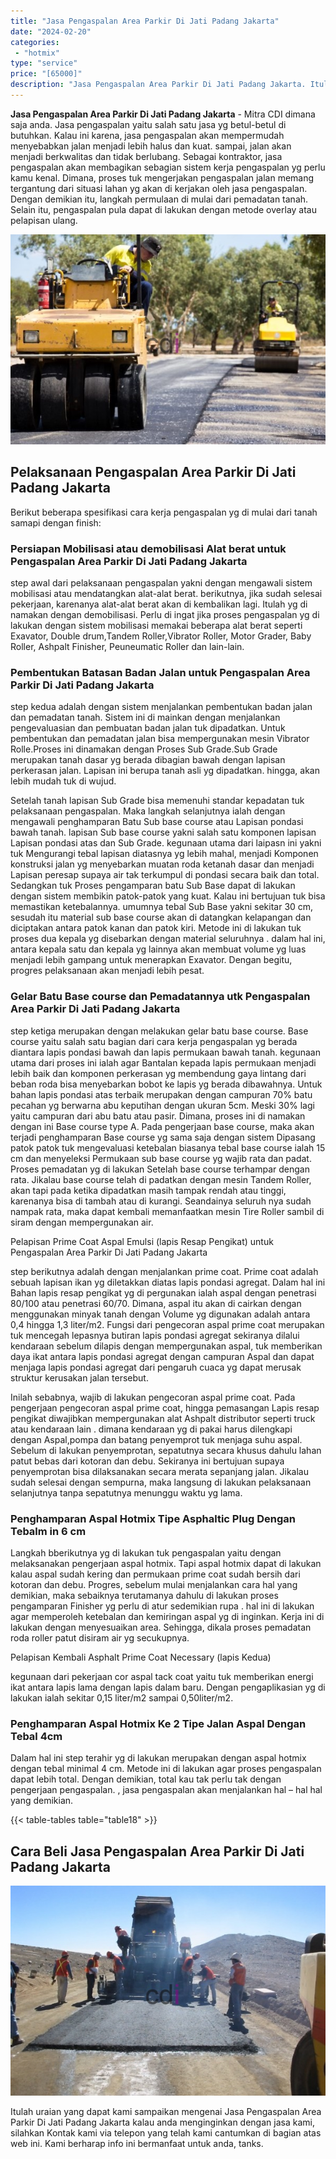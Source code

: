 ```yaml
---
title: "Jasa Pengaspalan Area Parkir Di Jati Padang Jakarta"
date: "2024-02-20"
categories:
 - "hotmix"
type: "service"
price: "[65000]"
description: "Jasa Pengaspalan Area Parkir Di Jati Padang Jakarta. Itulah uraian yang dapat kami sampaikan mengenai Jasa Pengaspalan Area Parkir Di Jati Padang Jakarta kal..."
---
```


**Jasa Pengaspalan Area Parkir Di Jati Padang Jakarta** - Mitra CDI dimana saja anda. Jasa pengaspalan yaitu salah satu jasa yg betul-betul di butuhkan. Kalau ini karena, jasa pengaspalan akan mempermudah menyebabkan jalan menjadi lebih halus dan kuat. sampai, jalan akan menjadi berkwalitas dan tidak berlubang. Sebagai kontraktor, jasa pengaspalan akan membagikan sebagian sistem kerja pengaspalan yg perlu kamu kenal. Dimana, proses tuk mengerjakan pengaspalan jalan memang tergantung dari situasi lahan yg akan di kerjakan oleh jasa pengaspalan. Dengan demikian itu, langkah permulaan di mulai dari pemadatan tanah. Selain itu, pengaspalan pula dapat di lakukan dengan metode overlay atau pelapisan ulang.

![Jasa Pengaspalan Area Parkir Di Jati Padang Jakarta](/images/hotmix/jasa-hotmix-aspal-22.jpg)

## Pelaksanaan Pengaspalan Area Parkir Di Jati Padang Jakarta

Berikut beberapa spesifikasi cara kerja pengaspalan yg di mulai dari tanah samapi dengan finish:

### Persiapan Mobilisasi atau demobilisasi Alat berat untuk Pengaspalan Area Parkir Di Jati Padang Jakarta

step awal dari pelaksanaan pengaspalan yakni dengan mengawali sistem mobilisasi atau mendatangkan alat-alat berat. berikutnya, jika sudah selesai pekerjaan, karenanya alat-alat berat akan di kembalikan lagi. Itulah yg di namakan dengan demobilisasi. Perlu di ingat jika proses pengaspalan yg di lakukan dengan sistem mobilisasi memakai beberapa alat berat seperti Exavator, Double drum,Tandem Roller,Vibrator Roller, Motor Grader, Baby Roller, Ashpalt Finisher, Peuneumatic Roller dan lain-lain.

### Pembentukan Batasan Badan Jalan untuk Pengaspalan Area Parkir Di Jati Padang Jakarta

step kedua adalah dengan sistem menjalankan pembentukan badan jalan dan pemadatan tanah. Sistem ini di mainkan dengan menjalankan pengevaluasian dan pembuatan badan jalan tuk dipadatkan. Untuk pembentukan dan pemadatan jalan bisa mempergunakan mesin Vibrator Rolle.Proses ini dinamakan dengan Proses Sub Grade.Sub Grade merupakan tanah dasar yg berada dibagian bawah dengan lapisan perkerasan jalan. Lapisan ini berupa tanah asli yg dipadatkan. hingga, akan lebih mudah tuk di wujud.

Setelah tanah lapisan Sub Grade bisa memenuhi standar kepadatan tuk pelaksanaan pengaspalan. Maka langkah selanjutnya ialah dengan mengawali penghamparan Batu Sub base course atau Lapisan pondasi bawah tanah. lapisan Sub base course yakni salah satu komponen lapisan Lapisan pondasi atas dan Sub Grade. kegunaan utama dari laipasn ini yakni tuk Mengurangi tebal lapisan diatasnya yg lebih mahal, menjadi Komponen konstruksi jalan yg menyebarkan muatan roda ketanah dasar dan menjadi Lapisan peresap supaya air tak terkumpul di pondasi secara baik dan total. Sedangkan tuk Proses pengamparan batu Sub Base dapat di lakukan dengan sistem membikin patok-patok yang kuat. Kalau ini bertujuan tuk bisa memastikan ketebalannya. umumnya tebal Sub Base yakni sekitar 30 cm, sesudah itu material sub base course akan di datangkan kelapangan dan diciptakan antara patok kanan dan patok kiri. Metode ini di lakukan tuk proses dua kepala yg disebarkan dengan material seluruhnya . dalam hal ini, antara kepala satu dan kepala yg lainnya akan membuat volume yg luas menjadi lebih gampang untuk menerapkan Exavator. Dengan begitu, progres pelaksanaan akan menjadi lebih pesat.

### Gelar Batu Base course dan Pemadatannya utk Pengaspalan Area Parkir Di Jati Padang Jakarta

step ketiga merupakan dengan melakukan gelar batu base course. Base course yaitu salah satu bagian dari cara kerja pengaspalan yg berada diantara lapis pondasi bawah dan lapis permukaan bawah tanah. kegunaan utama dari proses ini ialah agar Bantalan kepada lapis permukaan menjadi lebih baik dan komponen perkerasan yg membendung gaya lintang dari beban roda bisa menyebarkan bobot ke lapis yg berada dibawahnya. Untuk bahan lapis pondasi atas terbaik merupakan dengan campuran 70% batu pecahan yg berwarna abu keputihan dengan ukuran 5cm. Meski 30% lagi yaitu campuran dari abu batu atau pasir. Dimana, proses ini di namakan dengan ini Base course type A. Pada pengerjaan base course, maka akan terjadi penghamparan Base course yg sama saja dengan sistem Dipasang patok patok tuk mengevaluasi ketebalan biasanya tebal base course ialah 15 cm dan menyeleksi Permukaan sub base course yg wajib rata dan padat. Proses pemadatan yg di lakukan Setelah base course terhampar dengan rata. Jikalau base course telah di padatkan dengan mesin Tandem Roller, akan tapi pada ketika dipadatkan masih tampak rendah atau tinggi, karenanya bisa di tambah atau di kurangi. Seandainya seluruh nya sudah nampak rata, maka dapat kembali memanfaatkan mesin Tire Roller sambil di siram dengan mempergunakan air.

Pelapisan Prime Coat Aspal Emulsi (lapis Resap Pengikat) untuk Pengaspalan Area Parkir Di Jati Padang Jakarta

step berikutnya adalah dengan menjalankan prime coat. Prime coat adalah sebuah lapisan ikan yg diletakkan diatas lapis pondasi agregat. Dalam hal ini Bahan lapis resap pengikat yg di pergunakan ialah aspal dengan penetrasi 80/100 atau penetrasi 60/70. Dimana, aspal itu akan di cairkan dengan menggunakan minyak tanah dengan Volume yg digunakan adalah antara 0,4 hingga 1,3 liter/m2. Fungsi dari pengecoran aspal prime coat merupakan tuk mencegah lepasnya butiran lapis pondasi agregat sekiranya dilalui kendaraan sebelum dilapis dengan mempergunakan aspal, tuk memberikan daya ikat antara lapis pondasi agregat dengan campuran Aspal dan dapat menjaga lapis pondasi agregat dari pengaruh cuaca yg dapat merusak struktur kerusakan jalan tersebut.

Inilah sebabnya, wajib di lakukan pengecoran aspal prime coat. Pada pengerjaan pengecoran aspal prime coat, hingga pemasangan Lapis resap pengikat diwajibkan mempergunakan alat Ashpalt distributor seperti truck atau kendaraan lain . dimana kendaraan yg di pakai harus dilengkapi dengan Aspal,pompa dan batang penyemprot tuk menjaga suhu aspal. Sebelum di lakukan penyemprotan, sepatutnya secara khusus dahulu lahan patut bebas dari kotoran dan debu. Sekiranya ini bertujuan supaya penyemprotan bisa dilaksanakan secara merata sepanjang jalan. Jikalau sudah selesai dengan sempurna, maka langsung di lakukan pelaksanaan selanjutnya tanpa sepatutnya menunggu waktu yg lama.

### Penghamparan Aspal Hotmix Tipe Asphaltic Plug Dengan Tebalm in 6 cm

Langkah bberikutnya yg di lakukan tuk pengaspalan yaitu dengan melaksanakan pengerjaan aspal hotmix. Tapi aspal hotmix dapat di lakukan kalau aspal sudah kering dan permukaan prime coat sudah bersih dari kotoran dan debu. Progres, sebelum mulai menjalankan cara hal yang demikian, maka sebaiknya terutamanya dahulu di lakukan proses pengamparan Finisher yg perlu di atur sedemikian rupa . hal ini di lakukan agar memperoleh ketebalan dan kemiringan aspal yg di inginkan. Kerja ini di lakukan dengan menyesuaikan area. Sehingga, dikala proses pemadatan roda roller patut disiram air yg secukupnya.

Pelapisan Kembali Asphalt Prime Coat Necessary (lapis Kedua)

kegunaan dari pekerjaan cor aspal tack coat yaitu tuk memberikan energi ikat antara lapis lama dengan lapis dalam baru. Dengan pengaplikasian yg di lakukan ialah sekitar 0,15 liter/m2 sampai 0,50liter/m2.

### Penghamparan Aspal Hotmix Ke 2 Tipe Jalan Aspal Dengan Tebal 4cm

Dalam hal ini step terahir yg di lakukan merupakan dengan aspal hotmix dengan tebal minimal 4 cm. Metode ini di lakukan agar proses pengaspalan dapat lebih total. Dengan demikian, total kau tak perlu tak dengan pengerjaan pengaspalan. , jasa pengaspalan akan menjalankan hal – hal hal yang demikian.

{{< table-tables table="table18" >}}

## Cara Beli Jasa Pengaspalan Area Parkir Di Jati Padang Jakarta

![Jasa Pengaspalan Area Parkir Di Jati Padang Jakarta](/images/hotmix/jasa-hotmix-aspal-13.jpg)

Itulah uraian yang dapat kami sampaikan mengenai Jasa Pengaspalan Area Parkir Di Jati Padang Jakarta kalau anda menginginkan dengan jasa kami, silahkan Kontak kami via telepon yang telah kami cantumkan di bagian atas web ini. Kami berharap info ini bermanfaat untuk anda, tanks.
